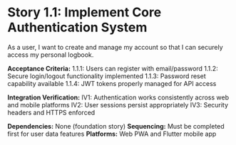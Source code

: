 # Story 1.1: Implement Core Authentication System

As a user, I want to create and manage my account so that I can securely access my personal logbook.

**Acceptance Criteria:**
1.1.1: Users can register with email/password
1.1.2: Secure login/logout functionality implemented
1.1.3: Password reset capability available
1.1.4: JWT tokens properly managed for API access

**Integration Verification:**
IV1: Authentication works consistently across web and mobile platforms
IV2: User sessions persist appropriately
IV3: Security headers and HTTPS enforced

**Dependencies:** None (foundation story)
**Sequencing:** Must be completed first for user data features
**Platforms:** Web PWA and Flutter mobile app
